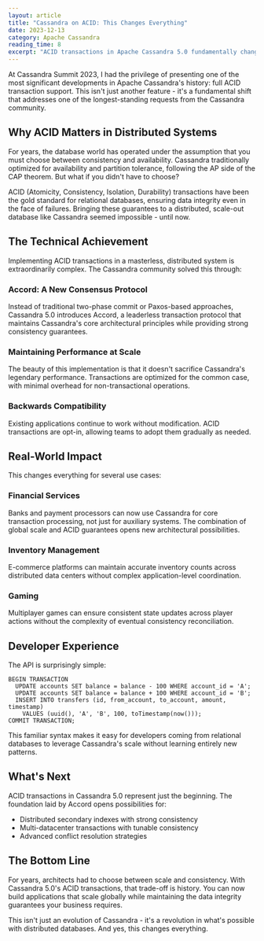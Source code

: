 ```yaml
---
layout: article
title: "Cassandra on ACID: This Changes Everything"
date: 2023-12-13
category: Apache Cassandra
reading_time: 8
excerpt: "ACID transactions in Apache Cassandra 5.0 fundamentally change what's possible with distributed databases. Here's why this is a game-changer for developers and operators alike."
---
```


At Cassandra Summit 2023, I had the privilege of presenting one of the most significant developments in Apache Cassandra's history: full ACID transaction support. This isn't just another feature - it's a fundamental shift that addresses one of the longest-standing requests from the Cassandra community.

## Why ACID Matters in Distributed Systems

For years, the database world has operated under the assumption that you must choose between consistency and availability. Cassandra traditionally optimized for availability and partition tolerance, following the AP side of the CAP theorem. But what if you didn't have to choose?

ACID (Atomicity, Consistency, Isolation, Durability) transactions have been the gold standard for relational databases, ensuring data integrity even in the face of failures. Bringing these guarantees to a distributed, scale-out database like Cassandra seemed impossible - until now.

## The Technical Achievement

Implementing ACID transactions in a masterless, distributed system is extraordinarily complex. The Cassandra community solved this through:

### Accord: A New Consensus Protocol
Instead of traditional two-phase commit or Paxos-based approaches, Cassandra 5.0 introduces Accord, a leaderless transaction protocol that maintains Cassandra's core architectural principles while providing strong consistency guarantees.

### Maintaining Performance at Scale
The beauty of this implementation is that it doesn't sacrifice Cassandra's legendary performance. Transactions are optimized for the common case, with minimal overhead for non-transactional operations.

### Backwards Compatibility
Existing applications continue to work without modification. ACID transactions are opt-in, allowing teams to adopt them gradually as needed.

## Real-World Impact

This changes everything for several use cases:

### Financial Services
Banks and payment processors can now use Cassandra for core transaction processing, not just for auxiliary systems. The combination of global scale and ACID guarantees opens new architectural possibilities.

### Inventory Management
E-commerce platforms can maintain accurate inventory counts across distributed data centers without complex application-level coordination.

### Gaming
Multiplayer games can ensure consistent state updates across player actions without the complexity of eventual consistency reconciliation.

## Developer Experience

The API is surprisingly simple:

```cql
BEGIN TRANSACTION
  UPDATE accounts SET balance = balance - 100 WHERE account_id = 'A';
  UPDATE accounts SET balance = balance + 100 WHERE account_id = 'B';
  INSERT INTO transfers (id, from_account, to_account, amount, timestamp) 
    VALUES (uuid(), 'A', 'B', 100, toTimestamp(now()));
COMMIT TRANSACTION;
```

This familiar syntax makes it easy for developers coming from relational databases to leverage Cassandra's scale without learning entirely new patterns.

## What's Next

ACID transactions in Cassandra 5.0 represent just the beginning. The foundation laid by Accord opens possibilities for:

- Distributed secondary indexes with strong consistency
- Multi-datacenter transactions with tunable consistency
- Advanced conflict resolution strategies

## The Bottom Line

For years, architects had to choose between scale and consistency. With Cassandra 5.0's ACID transactions, that trade-off is history. You can now build applications that scale globally while maintaining the data integrity guarantees your business requires.

This isn't just an evolution of Cassandra - it's a revolution in what's possible with distributed databases. And yes, this changes everything.